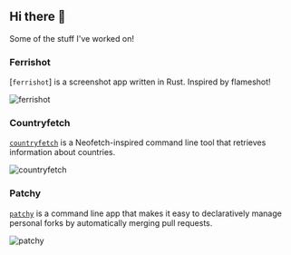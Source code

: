 ## Hi there 👋

Some of the stuff I've worked on!

### Ferrishot

[`ferrishot`] is a screenshot app written in Rust. Inspired by flameshot!

![ferrishot](https://github.com/user-attachments/assets/e5a35b44-f9f8-4a05-8e4c-f703b85ce4da)

### Countryfetch

[`countryfetch`](https://github.com/nik-rev/countryfetch) is a Neofetch-inspired command line tool that retrieves information about countries.

![countryfetch](https://github.com/user-attachments/assets/0b36cafe-5255-4289-b818-d3d8f304da3d)

### Patchy

[`patchy`](https://github.com/nik-rev/patchy) is a command line app that makes it easy to declaratively manage personal forks by automatically merging pull requests.

![patchy](https://github.com/user-attachments/assets/3091e192-0587-4b38-b0d5-557ac7dff49f)
